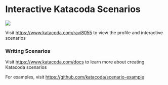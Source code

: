 # Interactive Katacoda Scenarios

[![](http://shields.katacoda.com/katacoda/ravi8055/count.svg)](https://www.katacoda.com/ravi8055 "Get your profile on Katacoda.com")

Visit https://www.katacoda.com/ravi8055 to view the profile and interactive scenarios

### Writing Scenarios
Visit https://www.katacoda.com/docs to learn more about creating Katacoda scenarios

For examples, visit https://github.com/katacoda/scenario-example
